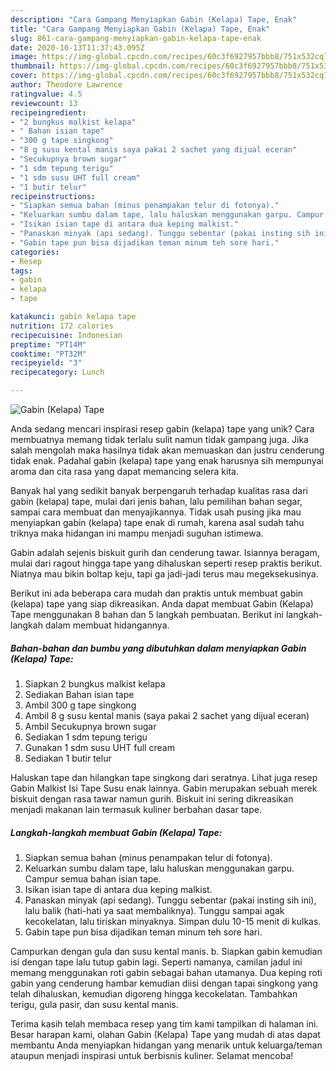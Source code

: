 ```yaml
---
description: "Cara Gampang Menyiapkan Gabin (Kelapa) Tape, Enak"
title: "Cara Gampang Menyiapkan Gabin (Kelapa) Tape, Enak"
slug: 861-cara-gampang-menyiapkan-gabin-kelapa-tape-enak
date: 2020-10-13T11:37:43.095Z
image: https://img-global.cpcdn.com/recipes/60c3f6927957bbb8/751x532cq70/gabin-kelapa-tape-foto-resep-utama.jpg
thumbnail: https://img-global.cpcdn.com/recipes/60c3f6927957bbb8/751x532cq70/gabin-kelapa-tape-foto-resep-utama.jpg
cover: https://img-global.cpcdn.com/recipes/60c3f6927957bbb8/751x532cq70/gabin-kelapa-tape-foto-resep-utama.jpg
author: Theodore Lawrence
ratingvalue: 4.5
reviewcount: 13
recipeingredient:
- "2 bungkus malkist kelapa"
- " Bahan isian tape"
- "300 g tape singkong"
- "8 g susu kental manis saya pakai 2 sachet yang dijual eceran"
- "Secukupnya brown sugar"
- "1 sdm tepung terigu"
- "1 sdm susu UHT full cream"
- "1 butir telur"
recipeinstructions:
- "Siapkan semua bahan (minus penampakan telur di fotonya)."
- "Keluarkan sumbu dalam tape, lalu haluskan menggunakan garpu. Campur semua bahan isian tape."
- "Isikan isian tape di antara dua keping malkist."
- "Panaskan minyak (api sedang). Tunggu sebentar (pakai insting sih ini), lalu balik (hati-hati ya saat membaliknya). Tunggu sampai agak kecokelatan, lalu tiriskan minyaknya. Simpan dulu 10-15 menit di kulkas."
- "Gabin tape pun bisa dijadikan teman minum teh sore hari."
categories:
- Resep
tags:
- gabin
- kelapa
- tape

katakunci: gabin kelapa tape 
nutrition: 172 calories
recipecuisine: Indonesian
preptime: "PT14M"
cooktime: "PT32M"
recipeyield: "3"
recipecategory: Lunch

---
```



![Gabin (Kelapa) Tape](https://img-global.cpcdn.com/recipes/60c3f6927957bbb8/751x532cq70/gabin-kelapa-tape-foto-resep-utama.jpg)

Anda sedang mencari inspirasi resep gabin (kelapa) tape yang unik? Cara membuatnya memang tidak terlalu sulit namun tidak gampang juga. Jika salah mengolah maka hasilnya tidak akan memuaskan dan justru cenderung tidak enak. Padahal gabin (kelapa) tape yang enak harusnya sih mempunyai aroma dan cita rasa yang dapat memancing selera kita.

Banyak hal yang sedikit banyak berpengaruh terhadap kualitas rasa dari gabin (kelapa) tape, mulai dari jenis bahan, lalu pemilihan bahan segar, sampai cara membuat dan menyajikannya. Tidak usah pusing jika mau menyiapkan gabin (kelapa) tape enak di rumah, karena asal sudah tahu triknya maka hidangan ini mampu menjadi suguhan istimewa.

Gabin adalah sejenis biskuit gurih dan cenderung tawar. Isiannya beragam, mulai dari ragout hingga tape yang dihaluskan seperti resep praktis berikut. Niatnya mau bikin boltap keju, tapi ga jadi-jadi terus mau megeksekusinya.


Berikut ini ada beberapa cara mudah dan praktis untuk membuat gabin (kelapa) tape yang siap dikreasikan. Anda dapat membuat Gabin (Kelapa) Tape menggunakan 8 bahan dan 5 langkah pembuatan. Berikut ini langkah-langkah dalam membuat hidangannya.

<!--inarticleads1-->

##### Bahan-bahan dan bumbu yang dibutuhkan dalam menyiapkan Gabin (Kelapa) Tape:

1. Siapkan 2 bungkus malkist kelapa
1. Sediakan  Bahan isian tape
1. Ambil 300 g tape singkong
1. Ambil 8 g susu kental manis (saya pakai 2 sachet yang dijual eceran)
1. Ambil Secukupnya brown sugar
1. Sediakan 1 sdm tepung terigu
1. Gunakan 1 sdm susu UHT full cream
1. Sediakan 1 butir telur


Haluskan tape dan hilangkan tape singkong dari seratnya. Lihat juga resep Gabin Malkist Isi Tape Susu enak lainnya. Gabin merupakan sebuah merek biskuit dengan rasa tawar namun gurih. Biskuit ini sering dikreasikan menjadi makanan lain termasuk kuliner berbahan dasar tape. 

<!--inarticleads2-->

##### Langkah-langkah membuat Gabin (Kelapa) Tape:

1. Siapkan semua bahan (minus penampakan telur di fotonya).
1. Keluarkan sumbu dalam tape, lalu haluskan menggunakan garpu. Campur semua bahan isian tape.
1. Isikan isian tape di antara dua keping malkist.
1. Panaskan minyak (api sedang). Tunggu sebentar (pakai insting sih ini), lalu balik (hati-hati ya saat membaliknya). Tunggu sampai agak kecokelatan, lalu tiriskan minyaknya. Simpan dulu 10-15 menit di kulkas.
1. Gabin tape pun bisa dijadikan teman minum teh sore hari.


Campurkan dengan gula dan susu kental manis. b. Siapkan gabin kemudian isi dengan tape lalu tutup gabin lagi. Seperti namanya, camilan jadul ini memang menggunakan roti gabin sebagai bahan utamanya. Dua keping roti gabin yang cenderung hambar kemudian diisi dengan tapai singkong yang telah dihaluskan, kemudian digoreng hingga kecokelatan. Tambahkan terigu, gula pasir, dan susu kental manis. 

Terima kasih telah membaca resep yang tim kami tampilkan di halaman ini. Besar harapan kami, olahan Gabin (Kelapa) Tape yang mudah di atas dapat membantu Anda menyiapkan hidangan yang menarik untuk keluarga/teman ataupun menjadi inspirasi untuk berbisnis kuliner. Selamat mencoba!
